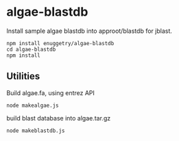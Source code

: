 # algae-blastdb

Install sample algae blastdb into approot/blastdb for jblast.

```
npm install enuggetry/algae-blastdb
cd algae-blastdb
npm install
```

## Utilities
Build algae.fa, using entrez API

`node makealgae.js`

build blast database into algae.tar.gz

`node makeblastdb.js`
